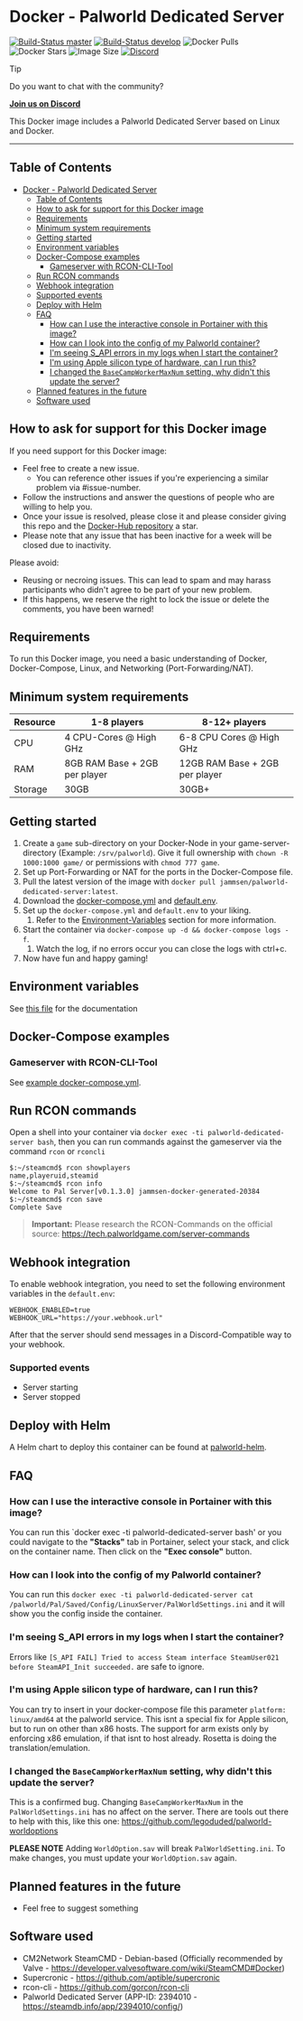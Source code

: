 # Docker - Palworld Dedicated Server

[![Build-Status master](https://github.com/jammsen/docker-palworld-dedicated-server/actions/workflows/docker-build-and-push-prod.yml/badge.svg)](https://github.com/jammsen/docker-palworld-dedicated-server/actions/workflows/docker-build-and-push-prod.yml)
[![Build-Status develop](https://github.com/jammsen/docker-palworld-dedicated-server/actions/workflows/docker-build-and-push-develop.yml/badge.svg)](https://github.com/jammsen/docker-palworld-dedicated-server/actions/workflows/docker-build-and-push-develop.yml)
![Docker Pulls](https://img.shields.io/docker/pulls/jammsen/palworld-dedicated-server)
![Docker Stars](https://img.shields.io/docker/stars/jammsen/palworld-dedicated-server)
![Image Size](https://img.shields.io/docker/image-size/jammsen/palworld-dedicated-server/latest)
[![Discord](https://img.shields.io/discord/532141442731212810?logo=discord&label=Discord&link=https%3A%2F%2Fdiscord.gg%2F7tacb9Q6tj)](https://discord.gg/7tacb9Q6tj)

> [!TIP]
> Do you want to chat with the community?
>
> **[Join us on Discord](https://discord.gg/7tacb9Q6tj)**

This Docker image includes a Palworld Dedicated Server based on Linux and Docker.

___

## Table of Contents

- [Docker - Palworld Dedicated Server](#docker---palworld-dedicated-server)
  - [Table of Contents](#table-of-contents)
  - [How to ask for support for this Docker image](#how-to-ask-for-support-for-this-docker-image)
  - [Requirements](#requirements)
  - [Minimum system requirements](#minimum-system-requirements)
  - [Getting started](#getting-started)
  - [Environment variables](#environment-variables)
  - [Docker-Compose examples](#docker-compose-examples)
    - [Gameserver with RCON-CLI-Tool](#gameserver-with-rcon-cli-tool)
  - [Run RCON commands](#run-rcon-commands)
  - [Webhook integration](#webhook-integration)
  - [Supported events](#supported-events)
  - [Deploy with Helm](#deploy-with-helm)
  - [FAQ](#faq)
    - [How can I use the interactive console in Portainer with this image?](#how-can-i-use-the-interactive-console-in-portainer-with-this-image)
    - [How can I look into the config of my Palworld container?](#how-can-i-look-into-the-config-of-my-palworld-container)
    - [I'm seeing S\_API errors in my logs when I start the container?](#im-seeing-s_api-errors-in-my-logs-when-i-start-the-container)
    - [I'm using Apple silicon type of hardware, can I run this?](#im-using-apple-silicon-type-of-hardware-can-i-run-this)
    - [I changed the `BaseCampWorkerMaxNum` setting, why didn't this update the server?](#i-changed-the-basecampworkermaxnum-setting-why-didnt-this-update-the-server)
  - [Planned features in the future](#planned-features-in-the-future)
  - [Software used](#software-used)

## How to ask for support for this Docker image

If you need support for this Docker image:

- Feel free to create a new issue.
  - You can reference other issues if you're experiencing a similar problem via #issue-number.
- Follow the instructions and answer the questions of people who are willing to help you.
- Once your issue is resolved, please close it and please consider giving this repo and the [Docker-Hub repository](https://hub.docker.com/repository/docker/jammsen/palworld-dedicated-server) a star.
- Please note that any issue that has been inactive for a week will be closed due to inactivity.

Please avoid:

- Reusing or necroing issues. This can lead to spam and may harass participants who didn't agree to be part of your new problem.
- If this happens, we reserve the right to lock the issue or delete the comments, you have been warned!

## Requirements

To run this Docker image, you need a basic understanding of Docker, Docker-Compose, Linux, and Networking (Port-Forwarding/NAT).

## Minimum system requirements

| Resource | 1-8 players                   | 8-12+ players                  |
| -------- | ----------------------------- | ------------------------------ |
| CPU      | 4 CPU-Cores @ High GHz        | 6-8 CPU Cores @ High GHz       |
| RAM      | 8GB RAM Base + 2GB per player | 12GB RAM Base + 2GB per player |
| Storage  | 30GB                          | 30GB+                          |

## Getting started

1. Create a `game` sub-directory on your Docker-Node in your game-server-directory (Example: `/srv/palworld`). Give it full ownership with `chown -R 1000:1000 game/` or permissions with `chmod 777 game`.
2. Set up Port-Forwarding or NAT for the ports in the Docker-Compose file.
3. Pull the latest version of the image with `docker pull jammsen/palworld-dedicated-server:latest`.
4. Download the [docker-compose.yml](docker-compose.yml) and [default.env](default.env).
5. Set up the `docker-compose.yml` and `default.env` to your liking.
   1. Refer to the [Environment-Variables](#environment-variables) section for more information.
6. Start the container via `docker-compose up -d && docker-compose logs -f`.
   1. Watch the log, if no errors occur you can close the logs with ctrl+c.
7. Now have fun and happy gaming!

## Environment variables

See [this file](README_ENV.md) for the documentation

## Docker-Compose examples

### Gameserver with RCON-CLI-Tool

See [example docker-compose.yml](docker-compose.yml).

## Run RCON commands

Open a shell into your container via `docker exec -ti palworld-dedicated-server bash`, then you can run commands against the gameserver via the command `rcon` or `rconcli`

```shell
$:~/steamcmd$ rcon showplayers
name,playeruid,steamid
$:~/steamcmd$ rcon info
Welcome to Pal Server[v0.1.3.0] jammsen-docker-generated-20384
$:~/steamcmd$ rcon save
Complete Save
```

> **Important:** Please research the RCON-Commands on the official source: https://tech.palworldgame.com/server-commands

## Webhook integration

To enable webhook integration, you need to set the following environment variables in the `default.env`:

```shell
WEBHOOK_ENABLED=true
WEBHOOK_URL="https://your.webhook.url"
```
After that the server should send messages in a Discord-Compatible way to your webhook.

### Supported events
* Server starting
* Server stopped

## Deploy with Helm

A Helm chart to deploy this container can be found at [palworld-helm](https://github.com/caleb-devops/palworld-helm).

## FAQ

### How can I use the interactive console in Portainer with this image?

You can run this `docker exec -ti palworld-dedicated-server bash' or you could navigate to the **"Stacks"** tab in Portainer, select your stack, and click on the container name. Then click on the **"Exec console"** button.

### How can I look into the config of my Palworld container?

You can run this `docker exec -ti palworld-dedicated-server cat /palworld/Pal/Saved/Config/LinuxServer/PalWorldSettings.ini` and it will show you the config inside the container.

### I'm seeing S_API errors in my logs when I start the container?

Errors like `[S_API FAIL] Tried to access Steam interface SteamUser021 before SteamAPI_Init succeeded.` are safe to ignore.

### I'm using Apple silicon type of hardware, can I run this?

You can try to insert in your docker-compose file this parameter `platform: linux/amd64` at the palworld service. This isnt a special fix for Apple silicon, but to run on other than x86 hosts. The support for arm exists only by enforcing x86 emulation, if that isnt to host already. Rosetta is doing the translation/emulation.

### I changed the `BaseCampWorkerMaxNum` setting, why didn't this update the server?

This is a confirmed bug. Changing `BaseCampWorkerMaxNum` in the `PalWorldSettings.ini` has no affect on the server. There are tools out there to help with this, like this one: <https://github.com/legoduded/palworld-worldoptions>

**PLEASE NOTE** Adding `WorldOption.sav` will break `PalWorldSetting.ini`. To make changes, you must update your `WorldOption.sav` again.

## Planned features in the future

- Feel free to suggest something

## Software used

- CM2Network SteamCMD - Debian-based (Officially recommended by Valve - https://developer.valvesoftware.com/wiki/SteamCMD#Docker)
- Supercronic - https://github.com/aptible/supercronic
- rcon-cli - https://github.com/gorcon/rcon-cli
- Palworld Dedicated Server (APP-ID: 2394010 - https://steamdb.info/app/2394010/config/)

